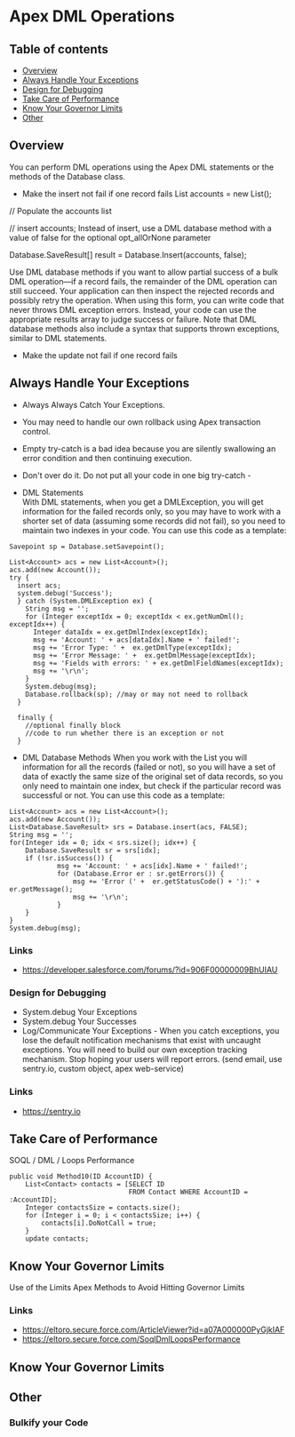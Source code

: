 # Apex DML Operations

## Table of contents

- [Overview](#Overview)
- [Always Handle Your Exceptions](#Always-Handle-Your-Exceptions)
- [Design for Debugging](#Design-for-Debugging)
- [Take Care of Performance](#Take-Care-of-Performance)
- [Know Your Governor Limits](#Know-Your-Governor-Limits])
- [Other](#Other)

## Overview
You can perform DML operations using the Apex DML statements or the methods of the Database class.

* Make the insert not fail if one record fails
List<Account> accounts = new List<Account>();

// Populate the accounts list

// insert accounts; Instead of insert, use a DML database method with a value of false for the optional opt_allOrNone parameter

Database.SaveResult[] result = Database.Insert(accounts, false);

Use DML database methods if you want to allow partial success of a bulk DML operation—if a record fails, the remainder of the DML operation can still succeed. Your application can then inspect the rejected records and possibly retry the operation. When using this form, you can write code that never throws DML exception errors. Instead, your code can use the appropriate results array to judge success or failure. Note that DML database methods also include a syntax that supports thrown exceptions, similar to DML statements.

* Make the update not fail if one record fails

## Always Handle Your Exceptions
* Always Always Catch Your Exceptions.
* You may need to handle our own rollback using Apex transaction control.
* Empty try-catch is a bad idea because you are silently swallowing an error condition and then continuing execution.
* Don't over do it. Do not put all your code in one big try-catch -


* DML Statements  
With DML statements, when you get a DMLException, you will get information for the failed records only, so you may have to work with a shorter set of data (assuming some records did not fail), so you need to maintain two indexes in your code. You can use this code as a template:

```
Savepoint sp = Database.setSavepoint();

List<Account> acs = new List<Account>();
acs.add(new Account());
try {
  insert acs;
  system.debug('Success');
  } catch (System.DMLException ex) {
    String msg = '';
    for (Integer exceptIdx = 0; exceptIdx < ex.getNumDml(); exceptIdx++) {
      Integer dataIdx = ex.getDmlIndex(exceptIdx);
      msg += 'Account: ' + acs[dataIdx].Name + ' failed!';
      msg += 'Error Type: ' +  ex.getDmlType(exceptIdx);
      msg += 'Error Message: ' +  ex.getDmlMessage(exceptIdx);
      msg += 'Fields with errors: ' + ex.getDmlFieldNames(exceptIdx);
      msg += '\r\n';
    }
    System.debug(msg);
    Database.rollback(sp); //may or may not need to rollback
  }

  finally {
    //optional finally block
    //code to run whether there is an exception or not
  }

```


* DML Database Methods
When you work with the List<SaveResult> you will information for all the records (failed or not), so you will have a set of data of exactly the same size of the original set of data records, so you only need to maintain one index, but check if the particular record was successful or not. You can use this code as a template:

```
List<Account> acs = new List<Account>();
acs.add(new Account());
List<Database.SaveResult> srs = Database.insert(acs, FALSE);
String msg = '';
for(Integer idx = 0; idx < srs.size(); idx++) {
	Database.SaveResult sr = srs[idx];
	if (!sr.isSuccess()) {
			msg += 'Account: ' + acs[idx].Name + ' failed!';
			for (Database.Error er : sr.getErrors()) {
				msg += 'Error (' +  er.getStatusCode() + '):' + er.getMessage();
				msg += '\r\n';
			}
	}
}
System.debug(msg);

```
### Links
* https://developer.salesforce.com/forums/?id=906F00000009BhUIAU


### Design for Debugging
* System.debug Your Exceptions
* System.debug Your Successes
* Log/Communicate Your Exceptions - When you catch exceptions, you lose the default notification mechanisms that exist with uncaught exceptions. You will need to build our own exception tracking mechanism. Stop hoping your users will report errors. (send email, use sentry.io, custom object, apex web-service)


### Links
* https://sentry.io


## Take Care of Performance

SOQL / DML / Loops Performance

```
public void Method10(ID AccountID) {
	List<Contact> contacts = [SELECT ID
                              FROM Contact WHERE AccountID = :AccountID];
	Integer contactsSize = contacts.size();
	for (Integer i = 0; i < contactsSize; i++) {
		contacts[i].DoNotCall = true;
	}
	update contacts;
  ```


  ## Know Your Governor Limits
  Use of the Limits Apex Methods to Avoid Hitting Governor Limits

### Links
* https://eltoro.secure.force.com/ArticleViewer?id=a07A000000PyGjkIAF
* https://eltoro.secure.force.com/SoqlDmlLoopsPerformance



## Know Your Governor Limits




## Other

### Bulkify your Code
